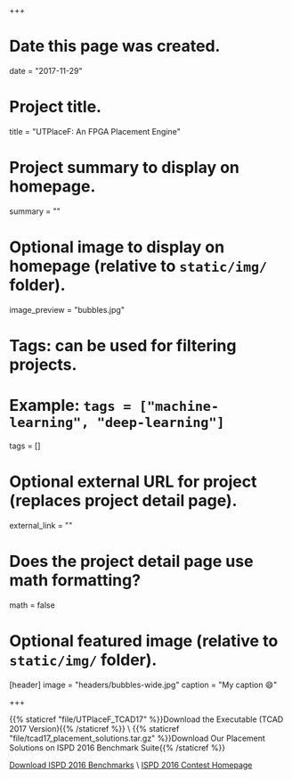 +++
# Date this page was created.
date = "2017-11-29"

# Project title.
title = "UTPlaceF: An FPGA Placement Engine"

# Project summary to display on homepage.
summary = ""

# Optional image to display on homepage (relative to `static/img/` folder).
image_preview = "bubbles.jpg"

# Tags: can be used for filtering projects.
# Example: `tags = ["machine-learning", "deep-learning"]`
tags = []

# Optional external URL for project (replaces project detail page).
external_link = ""

# Does the project detail page use math formatting?
math = false

# Optional featured image (relative to `static/img/` folder).
[header]
image = "headers/bubbles-wide.jpg"
caption = "My caption :smile:"

+++

{{% staticref "file/UTPlaceF_TCAD17" %}}Download the Executable (TCAD 2017 Version){{% /staticref %}} \\
{{% staticref "file/tcad17_placement_solutions.tar.gz" %}}Download Our Placement Solutions on ISPD 2016 Benchmark Suite{{% /staticref %}}

<a href = "http://www.ispd.cc/contests/17/downloads/2016/index.html">Download ISPD 2016 Benchmarks</a> \\
<a href = "http://www.ispd.cc/contests/16/ispd2016_contest.html">ISPD 2016 Contest Homepage</a>
